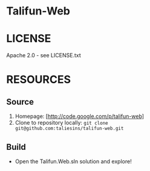 Talifun-Web
===========
# LICENSE
Apache 2.0 - see LICENSE.txt

# RESOURCES
## Source
1. Homepage: [http://code.google.com/p/talifun-web]
2. Clone to repository locally: `git clone git@github.com:taliesins/talifun-web.git`

## Build
* Open the Talifun.Web.sln solution and explore!
